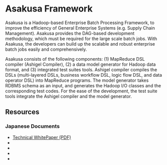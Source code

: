# Asakusa Framework

Asakusa is a Hadoop-based Enterprise Batch Processing Framework, to improve the efficiency of General Enterprise Systems (e.g. Supply Chain Management). Asakusa provides the DAG-based development methodology, which must be required for the large scale batch jobs. With Asakusa, the developers can build up the scalable and robust enterprise batch jobs easily and comprehensively.

Asakusa consists of the following components: (1) MapReduce DSL compiler (Ashigel Compiler), (2) a data model generator for Hadoop data format, and (3) integrated test suites tools. Ashigel compiler compiles the DSLs (multi-layered DSLs, business workflow DSL, logic flow DSL, and data operator DSL) into MapReduce programs. The model generator takes RDBMS schema as an input, and generates the Hadoop I/O classes and the corresponding test codes. For the ease of the development, the test suite tools integrate the Ashigel compiler and the model generator.

## Resources
### Japanese Documents
* [Technical WhitePaper (PDF)](https://asakusafw.s3.amazonaws.com/documents/Whitepaper_014.pdf)
* [Getting Started (ja)]: https://github.com/asakusafw/asakusafw/wiki/Getting-Started-(ja)
* [Application Development Guide (ja)]: https://github.com/asakusafw/asakusafw/wiki/Application-Development-Guide-(ja)
* [Deployment Guide (ja)]: https://github.com/asakusafw/asakusafw/wiki/Deployment-Guide-(ja)
* [Target Platform (ja)]: https://github.com/asakusafw/asakusafw/wiki/Target-Platform-(ja)
